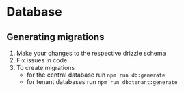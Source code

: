# Database

## Generating migrations

1. Make your changes to the respective drizzle schema
2. Fix issues in code
3. To create migrations
   - for the central database run `npm run db:generate`
   - for tenant databases run `npm run db:tenant:generate`
